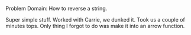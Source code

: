 Problem Domain: How to reverse a string.

Super simple stuff. Worked with Carrie, we dunked it. Took us a couple of minutes tops. Only thing I forgot to do was make it into an arrow function.